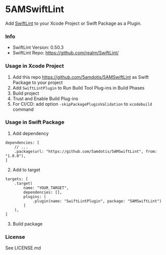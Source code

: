 # 5AMSwiftLint

Add [SwiftLint](https://github.com/realm/SwiftLint/) to your Xcode Project or Swift Package as a Plugin.

### Info

- SwiftLint Version: 0.50.3
- SwiftLint Repo: https://github.com/realm/SwiftLint/


### Usage in Xcode Project

1. Add this repo https://github.com/5amdotis/5AMSwiftLint as Swift Package to your project
2. Add `SwiftLintPlugin` to Run Build Tool Plug-ins in Build Phases
3. Build project
4. Trust and Enable Build Plug-ins
5. For CI/CD: add option `-skipPackagePluginValidation` to `xcodebuild` command


### Usage in Swift Package

1. Add dependency
``` 
dependencies: [
    // ...
    .package(url: "https://github.com/5amdotis/5AMSwiftLint", from: "1.0.0"),
]
```
2. Add to target
```
targets: [
    .target(
        name: "YOUR_TARGET",
        dependencies: [],
        plugins: [
            .plugin(name: "SwiftLintPlugin", package: "5AMSwiftLint")
        ]
    ),
]
```
3. Build package


### License

See LICENSE.md
